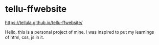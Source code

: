 # tellu-ffwebsite
https://tellula.github.io/tellu-ffwebsite/

Hello, this is a personal project of mine. I was inspired to put my learnings of html, css, js in it.
